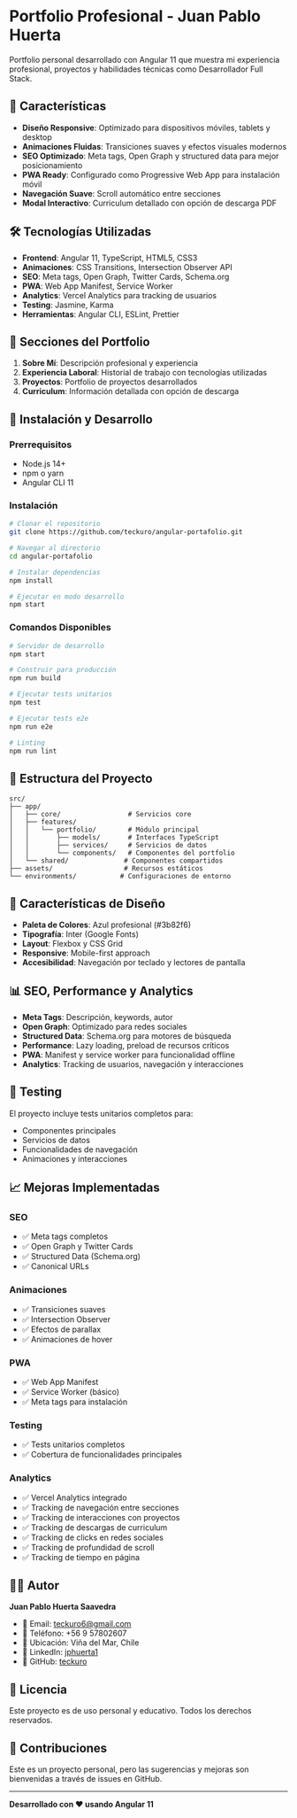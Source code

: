 # Portfolio Profesional - Juan Pablo Huerta

Portfolio personal desarrollado con Angular 11 que muestra mi experiencia profesional, proyectos y habilidades técnicas como Desarrollador Full Stack.

## 🚀 Características

- **Diseño Responsive**: Optimizado para dispositivos móviles, tablets y desktop
- **Animaciones Fluidas**: Transiciones suaves y efectos visuales modernos
- **SEO Optimizado**: Meta tags, Open Graph y structured data para mejor posicionamiento
- **PWA Ready**: Configurado como Progressive Web App para instalación móvil
- **Navegación Suave**: Scroll automático entre secciones
- **Modal Interactivo**: Curriculum detallado con opción de descarga PDF

## 🛠️ Tecnologías Utilizadas

- **Frontend**: Angular 11, TypeScript, HTML5, CSS3
- **Animaciones**: CSS Transitions, Intersection Observer API
- **SEO**: Meta tags, Open Graph, Twitter Cards, Schema.org
- **PWA**: Web App Manifest, Service Worker
- **Analytics**: Vercel Analytics para tracking de usuarios
- **Testing**: Jasmine, Karma
- **Herramientas**: Angular CLI, ESLint, Prettier

## 📱 Secciones del Portfolio

1. **Sobre Mí**: Descripción profesional y experiencia
2. **Experiencia Laboral**: Historial de trabajo con tecnologías utilizadas
3. **Proyectos**: Portfolio de proyectos desarrollados
4. **Curriculum**: Información detallada con opción de descarga

## 🚀 Instalación y Desarrollo

### Prerrequisitos

- Node.js 14+
- npm o yarn
- Angular CLI 11

### Instalación

```bash
# Clonar el repositorio
git clone https://github.com/teckuro/angular-portafolio.git

# Navegar al directorio
cd angular-portafolio

# Instalar dependencias
npm install

# Ejecutar en modo desarrollo
npm start
```

### Comandos Disponibles

```bash
# Servidor de desarrollo
npm start

# Construir para producción
npm run build

# Ejecutar tests unitarios
npm test

# Ejecutar tests e2e
npm run e2e

# Linting
npm run lint
```

## 📁 Estructura del Proyecto

```
src/
├── app/
│   ├── core/                 # Servicios core
│   ├── features/
│   │   └── portfolio/        # Módulo principal
│   │       ├── models/       # Interfaces TypeScript
│   │       ├── services/     # Servicios de datos
│   │       └── components/   # Componentes del portfolio
│   └── shared/              # Componentes compartidos
├── assets/                  # Recursos estáticos
└── environments/           # Configuraciones de entorno
```

## 🎨 Características de Diseño

- **Paleta de Colores**: Azul profesional (#3b82f6)
- **Tipografía**: Inter (Google Fonts)
- **Layout**: Flexbox y CSS Grid
- **Responsive**: Mobile-first approach
- **Accesibilidad**: Navegación por teclado y lectores de pantalla

## 📊 SEO, Performance y Analytics

- **Meta Tags**: Descripción, keywords, autor
- **Open Graph**: Optimizado para redes sociales
- **Structured Data**: Schema.org para motores de búsqueda
- **Performance**: Lazy loading, preload de recursos críticos
- **PWA**: Manifest y service worker para funcionalidad offline
- **Analytics**: Tracking de usuarios, navegación y interacciones

## 🧪 Testing

El proyecto incluye tests unitarios completos para:

- Componentes principales
- Servicios de datos
- Funcionalidades de navegación
- Animaciones y interacciones

## 📈 Mejoras Implementadas

### SEO

- ✅ Meta tags completos
- ✅ Open Graph y Twitter Cards
- ✅ Structured Data (Schema.org)
- ✅ Canonical URLs

### Animaciones

- ✅ Transiciones suaves
- ✅ Intersection Observer
- ✅ Efectos de parallax
- ✅ Animaciones de hover

### PWA

- ✅ Web App Manifest
- ✅ Service Worker (básico)
- ✅ Meta tags para instalación

### Testing

- ✅ Tests unitarios completos
- ✅ Cobertura de funcionalidades principales

### Analytics

- ✅ Vercel Analytics integrado
- ✅ Tracking de navegación entre secciones
- ✅ Tracking de interacciones con proyectos
- ✅ Tracking de descargas de curriculum
- ✅ Tracking de clicks en redes sociales
- ✅ Tracking de profundidad de scroll
- ✅ Tracking de tiempo en página

## 👨‍💻 Autor

**Juan Pablo Huerta Saavedra**

- 📧 Email: teckuro6@gmail.com
- 📱 Teléfono: +56 9 57802607
- 📍 Ubicación: Viña del Mar, Chile
- 🔗 LinkedIn: [jphuerta1](https://www.linkedin.com/in/jphuerta1/)
- 🐙 GitHub: [teckuro](https://github.com/teckuro)

## 📄 Licencia

Este proyecto es de uso personal y educativo. Todos los derechos reservados.

## 🤝 Contribuciones

Este es un proyecto personal, pero las sugerencias y mejoras son bienvenidas a través de issues en GitHub.

---

**Desarrollado con ❤️ usando Angular 11**

